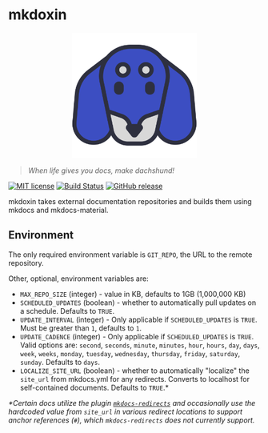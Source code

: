 # mkdoxin

<p align="center">
  <a href="https://github.com/tritones/mkdoxin">
    <img src="https://raw.githubusercontent.com/tritones/mkdoxin/main/.github/assets/mkdoxin-logo.svg"
      width="250" alt="mkdoxin!">
  </a>
</p>

> _When life gives you docs, make dachshund!_

[![MIT license][license image]][license link]
[![Build Status][build image]][build link]
[![GitHub release][github image]][github link]

mkdoxin takes external documentation repositories and builds them using mkdocs and mkdocs-material.

## Environment

The only required environment variable is `GIT_REPO`, the URL to the remote
repository.

Other, optional, environment variables are:

-   `MAX_REPO_SIZE` (integer) - value in KB, defaults to 1GB (1,000,000 KB)
-   `SCHEDULED_UPDATES` (boolean) - whether to automatically pull updates on a schedule. Defaults
    to `TRUE`.
-   `UPDATE_INTERVAL` (integer) - Only applicable if `SCHEDULED_UPDATES` is `TRUE`. Must be
    greater than `1`, defaults to `1`.
-   `UPDATE_CADENCE` (integer) - Only applicable if `SCHEDULED_UPDATES` is `TRUE`. Valid options
    are: `second`, `seconds`, `minute`, `minutes`, `hour`, `hours`, `day`, `days`, `week`, `weeks`,
    `monday`, `tuesday`, `wednesday`, `thursday`, `friday`, `saturday`, `sunday`. Defaults to
    `days`.
-   `LOCALIZE_SITE_URL` (boolean) - whether to automatically "localize" the `site_url` from
    mkdocs.yml for any redirects. Converts to localhost for self-contained documents. Defaults to
    `TRUE`.\*

_\*Certain docs utilize the plugin [`mkdocs-redirects`][mkdocs-redirects link] and occasionally use
the hardcoded value from `site_url` in various redirect locations to support anchor references
(`#`), which `mkdocs-redirects` does not currently support._

[license image]: https://img.shields.io/badge/License-MIT-blue.svg
[license link]: https://github.com/tritones/mkdoxin/blob/main/LICENSE
[build image]: https://github.com/tritones/mkdoxin/actions/workflows/build-release.yaml/badge.svg
[build link]: https://github.com/tritones/mkdoxin/actions/workflows/build-release.yaml
[github image]: https://img.shields.io/github/release/tritones/mkdoxin.svg
[github link]: https://github.com/tritones/mkdoxin/releases
[mkdocs-redirects link]: https://github.com/mkdocs/mkdocs-redirects
